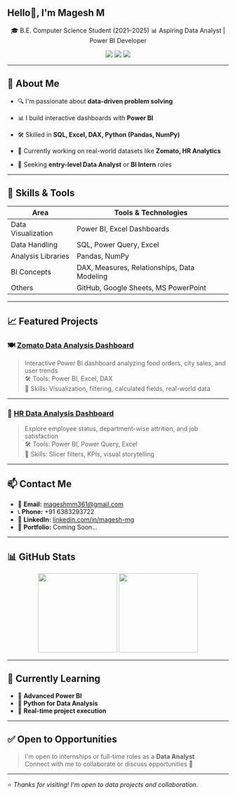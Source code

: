 
## Hello👋, I'm Magesh M

<p align="center">
🎓 B.E. Computer Science Student (2021–2025)  
📊 Aspiring Data Analyst | Power BI Developer  
</p>

<p align="center">
  <a href="https://www.linkedin.com/in/magesh-mg"><img src="https://img.shields.io/badge/LinkedIn-blue?logo=linkedin&style=flat&label=Connect" /></a>
  <a href="mailto:mageshmm361@gmail.com"><img src="https://img.shields.io/badge/Gmail-red?logo=gmail&style=flat&label=Email" /></a>
  <a href="https://github.com/Magesh361"><img src="https://img.shields.io/badge/GitHub-black?logo=github&style=flat&label=Follow" /></a>
</p>

---

## 🧠 About Me

- 🔍 I'm passionate about **data-driven problem solving**

- 📊 I build interactive dashboards with **Power BI**
  
- 🛠️ Skilled in **SQL, Excel, DAX, Python (Pandas, NumPy)**
  
- 🎯 Currently working on real-world datasets like **Zomato, HR Analytics**
  
- 💼 Seeking **entry-level Data Analyst** or **BI Intern** roles

---

## 🚀 Skills & Tools

| Area               | Tools & Technologies                         |
|--------------------|----------------------------------------------|
| Data Visualization | Power BI, Excel Dashboards                   |
| Data Handling      | SQL, Power Query, Excel                      |
| Analysis Libraries | Pandas, NumPy                                |
| BI Concepts        | DAX, Measures, Relationships, Data Modeling  |
| Others             | GitHub, Google Sheets, MS PowerPoint         |

---

## 📈 Featured Projects

### 🍽️ [Zomato Data Analysis Dashboard](https://github.com/Magesh361/zomato-data-analysis)
> Interactive Power BI dashboard analyzing food orders, city sales, and user trends  
🛠️ Tools: Power BI, Excel, DAX  
📌 Skills: Visualization, filtering, calculated fields, real-world data

---

### 👔 [HR Data Analysis Dashboard](https://github.com/Magesh361/hr-data-analysis)
> Explore employee status, department-wise attrition, and job satisfaction  
🛠️ Tools: Power BI, Power Query, Excel  
📌 Skills: Slicer filters, KPIs, visual storytelling

---

## 📫 Contact Me

- 📧 **Email:** mageshmm361@gmail.com  
- 📞 **Phone:** +91 6383293722  
- 🔗 **LinkedIn:** [linkedin.com/in/magesh-mg](https://www.linkedin.com/in/magesh-mg)  
- 💼 **Portfolio:** Coming Soon...

---

## 📊 GitHub Stats

<p align="center">
  <img src="https://github-readme-stats.vercel.app/api?username=Magesh361&show_icons=true&theme=tokyonight" height="180" />
  <img src="https://github-readme-stats.vercel.app/api/top-langs/?username=Magesh361&layout=compact&theme=tokyonight" height="180" />
</p>

---

## 🏁 Currently Learning

- 📘 **Advanced Power BI**
- 🧪 **Python for Data Analysis**
- 💼 **Real-time project execution**

---

## ✅ Open to Opportunities

> I'm open to internships or full-time roles as a **Data Analyst**  
> Connect with me to collaborate or discuss opportunities 🚀

---

⭐️ *Thanks for visiting! I'm open to data projects and collaboration.*
